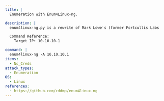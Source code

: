 ```yaml
---
title: |
  Enumeration with Enum4Linux-ng.

description: |
  enum4linux-ng.py is a rewrite of Mark Lowe's (former Portcullis Labs now Cisco CX Security Labs) enum4linux.pl, a tool for enumerating information from Windows and Samba systems, aimed for security professionals and CTF players. The tool is mainly a wrapper around the Samba tools nmblookup, net, rpcclient and smbclient.

  Command Reference:
  	Target IP: 10.10.10.1

command: |
  enum4linux-ng -A 10.10.10.1
items:
  - No_Creds
attack_types:
  - Enumeration
OS:
  - Linux
references:
  - https://github.com/cddmp/enum4linux-ng
---
```


